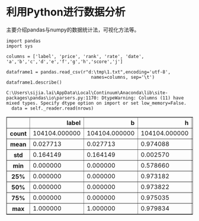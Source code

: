
# 利用Python进行数据分析
主要介绍pandas与numpy的数据统计法，可视化方法等。


    import pandas
    import sys
    
    columns = ['label', 'price', 'rank', 'rate', 'date', 'a','b','c','d','e','f','g','h','score','j']
    
    dataframe1 = pandas.read_csv(r"d:\tmp\1.txt",encoding='utf-8',
                                    names=columns, sep='\t')
    dataframe1.describe()

    C:\Users\sijia.lai\AppData\Local\Continuum\Anaconda\lib\site-packages\pandas\io\parsers.py:1170: DtypeWarning: Columns (11) have mixed types. Specify dtype option on import or set low_memory=False.
      data = self._reader.read(nrows)
    




<div>
<table border="1" class="dataframe">
  <thead>
    <tr style="text-align: right;">
      <th></th>
      <th>label</th>
      <th>b</th>
      <th>h</th>
      <th>score</th>
      <th>j</th>
    </tr>
  </thead>
  <tbody>
    <tr>
      <th>count</th>
      <td>104104.000000</td>
      <td>104104.000000</td>
      <td>104104.000000</td>
      <td>104104.000000</td>
      <td>104104.000000</td>
    </tr>
    <tr>
      <th>mean</th>
      <td>0.027713</td>
      <td>0.027713</td>
      <td>0.974088</td>
      <td>0.025912</td>
      <td>0.027713</td>
    </tr>
    <tr>
      <th>std</th>
      <td>0.164149</td>
      <td>0.164149</td>
      <td>0.002570</td>
      <td>0.002570</td>
      <td>0.164149</td>
    </tr>
    <tr>
      <th>min</th>
      <td>0.000000</td>
      <td>0.000000</td>
      <td>0.578660</td>
      <td>0.020166</td>
      <td>0.000000</td>
    </tr>
    <tr>
      <th>25%</th>
      <td>0.000000</td>
      <td>0.000000</td>
      <td>0.973182</td>
      <td>0.024965</td>
      <td>0.000000</td>
    </tr>
    <tr>
      <th>50%</th>
      <td>0.000000</td>
      <td>0.000000</td>
      <td>0.973822</td>
      <td>0.026178</td>
      <td>0.000000</td>
    </tr>
    <tr>
      <th>75%</th>
      <td>0.000000</td>
      <td>0.000000</td>
      <td>0.975035</td>
      <td>0.026818</td>
      <td>0.000000</td>
    </tr>
    <tr>
      <th>max</th>
      <td>1.000000</td>
      <td>1.000000</td>
      <td>0.979834</td>
      <td>0.421340</td>
      <td>1.000000</td>
    </tr>
  </tbody>
</table>
</div>




    
